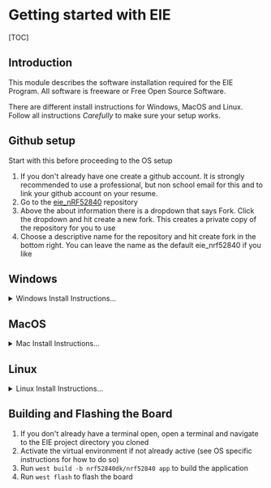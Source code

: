 # Getting started with EIE

[TOC]

## Introduction

This module describes the software installation required for the EIE Program. All software is freeware or Free Open Source Software.

There are different install instructions for Windows, MacOS and Linux. Follow all instructions *Carefully* to make sure your setup works.

## Github setup

Start with this before proceeding to the OS setup

1. If you don't already have one create a github account. It is strongly recommended to use a professional, but non school email for this and to link your github account on your resume.
2. Go to the [eie_nRF52840](https://github.com/eiefirmware/eie_nrf52840) repository
3. Above the about information there is a dropdown that says Fork. Click the dropdown and hit create a new fork. This creates a private copy of the repository for you to use
4. Choose a descriptive name for the repository and hit create fork in the bottom right. You can leave the name as the default eie_nrf52840 if you like

## Windows

<details>

<summary>Windows Install Instructions...</summary>

1. Open the windows terminal application. If you do not have windows terminal installed get it from the [microsoft store](https://apps.microsoft.com/detail/9n0dx20hk701)
2. Verify you have winget installed by running the command `winget --help` in the terminal. If installed help text for the Windows Package Manager should show up. If not installed install [winget](https://aka.ms/getwinget)
3. Use Winget to install dependencies  `winget install Kitware.CMake Ninja-build.Ninja oss-winget.gperf python Git.Git oss-winget.dtc wget 7zip.7zip nrfutil`. You may need to add 7zip to the path
4. Download the latest [jLink installer](https://www.segger.com/downloads/jlink/) and run through the setup process.
5. Open Git bash in the windows terminal
6. Change the current directory to your user directory: `cd /c/Users/<Your Username>`
7. Create a new directory for zephyr projects: `mkdir zephyr-projects`
8. Change the directory to the zephyr projects directory `cd zephyr-projects`
9. Create a python virtual environment `python -m venv .venv`
10. Activate the venv `source .venv/Scripts/activate`
11. Install west by running `pip install west`
12. Go to the repo you created during the [github setup](#github-setup) and click on the green code button and copy the HTTPS URL. The URL should look something like `https://github.com/<your account>/eie_nrf52840.git` depending on what you named the repository. **DO NOT DOWNLOAD THE CODE AS A ZIP**
13. Clone the EIE source code `west init -m <Your Repo Link Here>` filling in the link from the previous step.
14. If you run `ls` you should see your cloned repo
15. Move into the cloned repo `cd <your repo name>`
16. Update west `west update`
17. Run `west zephyr-export`to create necessary files for cmake to run
18. Install the required python packages for west `west packages pip --install`
19. Install the required toolchain `west sdk install --toolchains arm-zephyr-eabi`
20. Proceed to [Building and Flashing the Board](#building-and-flashing-the-board)
</details>

## MacOS

<details>

<summary>Mac Install Instructions...</summary>

1. Open a terminal
2. Install homebrew by running `/bin/bash -c "$(curl -fsSL https://raw.githubusercontent.com/Homebrew/install/HEAD/install.sh)"`
3. Add the home brew installation to the path. If you have a Apple silicon mac (2020 or newer) run `(echo; echo 'eval "$(/opt/homebrew/bin/brew shellenv)"') >> ~/.zprofile && source ~/.zprofile`. If you have an intel mac (2020 or older) run `(echo; echo 'eval "$(/usr/local/bin/brew shellenv)"') >> ~/.zprofile && source ~/.zprofile`
4. Use homebrew to install the required dependencies by running `brew install cmake ninja gperf python3 python-tk ccache qemu dtc libmagic wget openocd`
5. Add python to the path `(echo; echo 'export PATH="'$(brew --prefix)'/opt/python/libexec/bin:$PATH"') >> ~/.zprofile && source ~/.zprofile`
6. Download the latest [jLink installer](https://www.segger.com/downloads/jlink/) and run through the setup process.
7. Download [nRF utils](https://www.nordicsemi.com/Products/Development-tools/nRF-Util)
8. Change the directory in your terminal to Downloads `cd ~/Downloads`
9. Make nrfutils executable `chmod +x nrfutil`
10. Move nrfutils to your local bin `mv nrfutil ~/.local/bin/`. If this folder does not exist create it `mkdir -p ~/.local/bin` and add it to your path `echo; echo 'export $PATH=$PATH:$HOME/.local/bin' >> ~/.zprofile && source ~/.zprofile`.
11. Open a new terminal
12. Change the current directory to your user directory: `cd ~`
13. Create a new directory for zephyr projects: `mkdir zephyr-projects`
14. Change the directory to the zephyr projects directory `cd zephyr-projects`
15. Create a python virtual environment `python -m venv .venv`
16. Activate the venv `source .venv/bin/activate`
17. Install west by running `pip install west`
18. Go to the repo you created during the [github setup](#github-setup) and click on the green code button and copy the HTTPS URL. The URL should look something like `https://github.com/<your account>/eie_nrf52840.git` depending on what you named the repository. **DO NOT DOWNLOAD THE CODE AS A ZIP**
19. Clone the EIE source code `west init -m <Your Repo Link Here>` filling in the link from the previous step.
20. If you run `ls` you should see your cloned repo
21. Move into the cloned repo `cd <your repo name>`
22. Update west `west update`
23. Run `west zephyr-export`to create necessary files for cmake to run
24. Install the required python packages for west `west packages pip --install`
25. Install the required toolchain `west sdk install --toolchains arm-zephyr-eabi`
26. Proceed to [Building and Flashing the Board](#building-and-flashing-the-board)

</details>

## Linux

<details>

<summary>Linux Install Instructions...</summary>

> Note: This assumes Ubuntu 22.04 but you should be able to adapt this for any linux distribution

1. Run `sudo apt install --no-install-recommends git cmake ninja-build gperf ccache dfu-util device-tree-compiler wget python3-dev python3-venv python3-tk xz-utils file make gcc gcc-multilib g++-multilib libsdl2-dev libmagic1`
2. Download the latest [jLink installer](https://www.segger.com/downloads/jlink/) and run through the setup process.
3. Download [nRF utils](https://www.nordicsemi.com/Products/Development-tools/nRF-Util)
4. Change the directory in your terminal to Downloads `cd ~/Downloads`
5. Make nrfutils executable `chmod +x nrfutil`
6. Move nrfutils to your local bin `mv nrfutil ~/.local/bin/`. If this folder does not exist create it `mkdir -p ~/.local/bin` and add it to your path `echo; echo 'export $PATH=$PATH:$HOME/.local/bin' >> ~/.profile` and restart your computer.
7. Change the current directory to your user directory: `cd /c/Users/<Your Username>`
8. Create a new directory for zephyr projects: `mkdir zephyr-projects`
9. Change the directory to the zephyr projects directory `cd zephyr-projects`
10. Create a python virtual environment `python -m venv .venv`
11. Activate the venv `source .venv/Scripts/activate`
12. Install west by running `pip install west`
13. Go to the repo you created during the [github setup](#github-setup) and click on the green code button and copy the HTTPS URL. The URL should look something like `https://github.com/<your account>/eie_nrf52840.git` depending on what you named the repository. **DO NOT DOWNLOAD THE CODE AS A ZIP**
14. Clone the EIE source code `west init -m <Your Repo Link Here>` filling in the link from the previous step.
15. If you run `ls` you should see your cloned repo
16. Move into the cloned repo `cd <your repo name>`
17. Update west `west update`
18. Run `west zephyr-export`to create necessary files for cmake to run
19. Install the required python packages for west `west packages pip --install`
20. Install the required toolchain `west sdk install --toolchains arm-zephyr-eabi`
21. Proceed to [Building and Flashing the Board](#building-and-flashing-the-board)
</details>

## Building and Flashing the Board

1. If you don't already have a terminal open, open a terminal and navigate to the EIE project directory you cloned
2. Activate the virtual environment if not already active (see OS specific instructions for how to do so)
3. Run `west build -b nrf52840dk/nrf52840 app` to build the application
4. Run `west flash` to flash the board